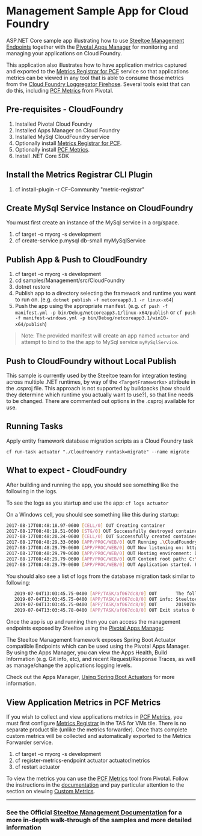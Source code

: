 ﻿# Management Sample App for Cloud Foundry

ASP.NET Core sample app illustrating how to use [Steeltoe Management Endpoints](https://docs.steeltoe.io/api/v3/management/) together with the [Pivotal Apps Manager](https://docs.pivotal.io/application-service/console/index.html) for monitoring and managing your applications on Cloud Foundry.  

This application also illustrates how to have application metrics captured and exported to the [Metrics Registrar for PCF](https://docs.pivotal.io/platform/application-service/2-9/metric-registrar/index.html) service so that applications metrics can be viewed in any tool that is able to consume those metrics from the [Cloud Foundry Loggregator Firehose](https://docs.pivotal.io/pivotalcf/2-1/loggregator/architecture.html#firehose).  Several tools exist that can do this, including [PCF Metrics](https://docs.pivotal.io/app-metrics/1-6/using.html) from Pivotal.

## Pre-requisites - CloudFoundry

1. Installed Pivotal Cloud Foundry
2. Installed Apps Manager on Cloud Foundry
3. Installed MySql CloudFoundry service
4. Optionally install [Metrics Registrar for PCF](https://docs.pivotal.io/platform/application-service/2-9/metric-registrar/index.html).
5. Optionally install [PCF Metrics](https://network.pivotal.io/products/apm).
6. Install .NET Core SDK

## Install the Metrics Registrar CLI Plugin

1. cf install-plugin -r CF-Community "metric-registrar"

## Create MySql Service Instance on CloudFoundry

You must first create an instance of the MySql service in a org/space.

1. cf target -o myorg -s development
2. cf create-service p.mysql db-small myMySqlService

## Publish App & Push to CloudFoundry

1. cf target -o myorg -s development
2. cd samples/Management/src/CloudFoundry
3. dotnet restore
4. Publish app to a directory selecting the framework and runtime you want to run on. (e.g. `dotnet publish -f netcoreapp3.1 -r linux-x64`)
5. Push the app using the appropriate manifest. (e.g. `cf push -f manifest.yml -p bin/Debug/netcoreapp3.1/linux-x64/publish` or `cf push -f manifest-windows.yml -p bin/Debug/netcoreapp3.1/win10-x64/publish`)

> Note: The provided manifest will create an app named `actuator` and attempt to bind to the the app to MySql service `myMySqlService`.

## Push to CloudFoundry without Local Publish

This sample is currently used by the Steeltoe team for integration testing across multiple .NET runtimes, by way of the `<TargetFrameworks>` attribute in the .csproj file. This approach is not supported by buildpacks (how should they determine which runtime you actually want to use?), so that line needs to be changed. There are commented out options in the .csproj available for use.

## Running Tasks

Apply entity framework database migration scripts as a Cloud Foundry task

``` shell
cf run-task actuator "./CloudFoundry runtask=migrate" --name migrate 
```

## What to expect - CloudFoundry

After building and running the app, you should see something like the following in the logs.

To see the logs as you startup and use the app: `cf logs actuator`

On a Windows cell, you should see something like this during startup:

```bash
2017-08-17T08:48:18.97-0600 [CELL/0] OUT Creating container
2017-08-17T08:48:19.51-0600 [STG/0] OUT Successfully destroyed container
2017-08-17T08:48:20.24-0600 [CELL/0] OUT Successfully created container
2017-08-17T08:48:29.33-0600 [APP/PROC/WEB/0] OUT Running .\CloudFoundry
2017-08-17T08:48:29.79-0600 [APP/PROC/WEB/0] OUT Now listening on: http://0.0.0.0:56925
2017-08-17T08:48:29.79-0600 [APP/PROC/WEB/0] OUT Hosting environment: Development
2017-08-17T08:48:29.79-0600 [APP/PROC/WEB/0] OUT Content root path: C:\containerizer\B91BBA946E8B925107\user\app
2017-08-17T08:48:29.79-0600 [APP/PROC/WEB/0] OUT Application started. Press Ctrl+C to shut down.
```

You should also see a list of logs from the database migration task similar to following:

```bash
   2019-07-04T13:03:45.75-0400 [APP/TASK/af067dc8/0] OUT       The following migrations have been successfully applied:
   2019-07-04T13:03:45.75-0400 [APP/TASK/af067dc8/0] OUT info: Steeltoe.CloudFoundry.Connector.EFCore.MigrateDbContextTask[0]
   2019-07-04T13:03:45.75-0400 [APP/TASK/af067dc8/0] OUT       20190704145149_InitialCreate
   2019-07-04T13:03:45.78-0400 [APP/TASK/af067dc8/0] OUT Exit status 0
```

Once the app is up and running then you can access the management endpoints exposed by Steeltoe using the [Pivotal Apps Manager](https://docs.pivotal.io/pivotalcf/2-1/console/).

The Steeltoe Management framework exposes Spring Boot Actuator compatible Endpoints which can be used using the Pivotal Apps Manager. By using the Apps Manager, you can view the Apps Health, Build Information (e.g. Git info, etc), and recent Request/Response Traces, as well as manage/change the applications logging levels.

Check out the Apps Manager, [Using Spring Boot Actuators](https://docs.pivotal.io/pivotalcf/2-1/console/using-actuators.html) for more information.

## View Application Metrics in PCF Metrics

If you wish to collect and view applications metrics in [PCF Metrics](https://docs.pivotal.io/pcf-metrics/1-4/index.html), you must first configure [Metrics Registrar](https://docs.pivotal.io/platform/application-service/2-9/metric-registrar/index.html) in the TAS for VMs tile. There is no separate product tile (unlike the metrics forwarder). Once thats complete custom metrics will be collected and automatically exported to the Metrics Forwarder service.  

1. cf target -o myorg -s development
2. cf register-metrics-endpoint actuator actuator/metrics
3. cf restart actuator

To view the metrics you can use the [PCF Metrics](https://network.pivotal.io/products/apm) tool from Pivotal. Follow the instructions in the [documentation](https://docs.pivotal.io/app-metrics/1-6/index.html) and pay particular attention to the section on viewing [Custom Metrics](https://docs.pivotal.io/app-metrics/1-6/using.html#custom).

---

### See the Official [Steeltoe Management Documentation](https://steeltoe.io/docs/steeltoe-management) for a more in-depth walk-through of the samples and more detailed information
